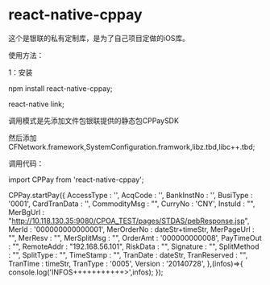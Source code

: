 # react-native-cppay

这个是银联的私有定制库，是为了自己项目定做的iOS库。

使用方法：

1：安装

npm install react-native-cppay;

react-native link;

调用模式是先添加文件包银联提供的静态包CPPaySDK

然后添加CFNetwork.framework,SystemConfiguration.framwork,libz.tbd,libc++.tbd;

调用代码：

import CPPay from 'react-native-cppay';

CPPay.startPay({
        AccessType : '',
        AcqCode : '',
        BankInstNo : '',
        BusiType : '0001',
        CardTranData : '',
        CommodityMsg : "",
        CurryNo : 'CNY',
        InstuId : "",
        MerBgUrl : "http://10.118.130.35:9080/CPOA_TEST/pages/STDAS/pebResponse.jsp",
        MerId : '000000000000001',
        MerOrderNo : dateStr+timeStr,
        MerPageUrl : "",
        MerResv : "",
        MerSplitMsg : "",
        OrderAmt : '000000000008',
        PayTimeOut : "",
        RemoteAddr : "192.168.56.101",
        RiskData : "",
        Signature : "",
        SplitMethod : "",
        SplitType : "",
        TimeStamp : "",
        TranDate : dateStr,
        TranReserved : "",
        TranTime : timeStr,
        TranType : '0005',
        Version : '20140728',
    },(infos)=>{
      console.log('INFOS+++++++++++>',infos);
    });
